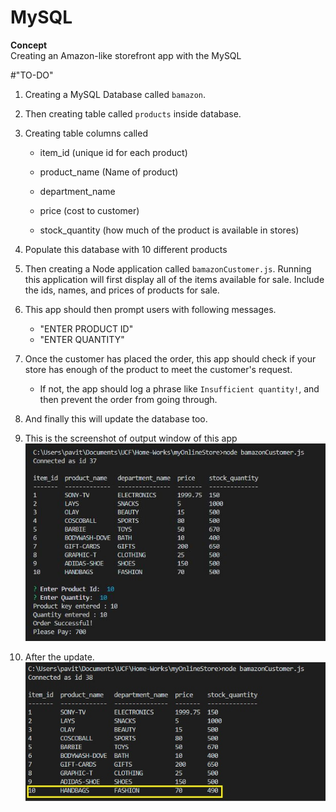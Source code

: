 # MySQL

**Concept**  
Creating an Amazon-like storefront app with the MySQL

#"TO-DO"

1. Creating a MySQL Database called `bamazon`.  

2. Then creating table called `products` inside database.

3. Creating table columns called

   * item_id (unique id for each product)

   * product_name (Name of product)

   * department_name

   * price (cost to customer)

   * stock_quantity (how much of the product is available in stores)

4. Populate this database with 10 different products

5. Then creating a Node application called `bamazonCustomer.js`. Running this application will first display all of the items available for sale. Include the ids, names, and prices of products for sale.

6. This app should then prompt users with following messages.

   * "ENTER PRODUCT ID"
   * "ENTER QUANTITY"

7. Once the customer has placed the order, this app should check if your store has enough of the product to meet the customer's request.

   * If not, the app should log a phrase like `Insufficient quantity!`, and then prevent the order from going through.

8. And finally this will update the database too.

9. This is the screenshot of output window of this app ![ScreenShot](Capture.JPG)

10. After the update. ![ScreenShot](resultdb.jpg)

